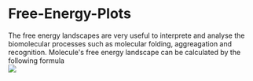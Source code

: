 # Free-Energy-Plots

The free energy landscapes are very useful to interprete and analyse the biomolecular processes such as molecular folding, aggreagation and recognition. Molecule's free energy landscape can be calculated by the following formula
\
<img src="https://render.githubusercontent.com/render/math?math=\Delta G=-k_BTlnP(CV_1,CV2)"> 
